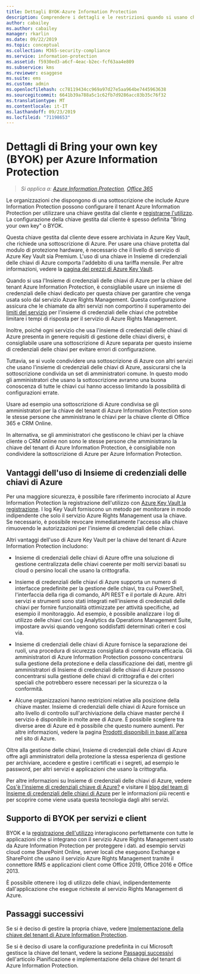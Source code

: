 ```yaml
---
title: Dettagli BYOK-Azure Information Protection
description: Comprendere i dettagli e le restrizioni quando si usano chiavi gestite dal cliente (note come "Bring your own key" o BYOK) con Azure Information Protection.
author: cabailey
ms.author: cabailey
manager: rkarlin
ms.date: 09/22/2019
ms.topic: conceptual
ms.collection: M365-security-compliance
ms.service: information-protection
ms.assetid: f5930ed3-a6cf-4eac-b2ec-fcf63aa4e809
ms.subservice: kms
ms.reviewer: esaggese
ms.suite: ems
ms.custom: admin
ms.openlocfilehash: cc78119434cc969a97d27e5aa964be7445963638
ms.sourcegitcommit: 6641b39a788a5c1c62fb7d9286acc83b35c76f32
ms.translationtype: MT
ms.contentlocale: it-IT
ms.lasthandoff: 09/23/2019
ms.locfileid: "71198653"
---
```

# <a name="bring-your-own-key-byok-details-for-azure-information-protection"></a>Dettagli di Bring your own key (BYOK) per Azure Information Protection

>*Si applica a: [Azure Information Protection](https://azure.microsoft.com/pricing/details/information-protection), [Office 365](https://download.microsoft.com/download/E/C/F/ECF42E71-4EC0-48FF-AA00-577AC14D5B5C/Azure_Information_Protection_licensing_datasheet_EN-US.pdf)*


Le organizzazioni che dispongono di una sottoscrizione che include Azure Information Protection possono configurare il tenant Azure Information Protection per utilizzare una chiave gestita dal cliente e [registrarne l'utilizzo](log-analyze-usage.md). La configurazione della chiave gestita dal cliente è spesso definita "Bring your own key" o BYOK.

Questa chiave gestita dal cliente deve essere archiviata in Azure Key Vault, che richiede una sottoscrizione di Azure. Per usare una chiave protetta dal modulo di protezione hardware, è necessario che il livello di servizio di Azure Key Vault sia Premium. L'uso di una chiave in Insieme di credenziali delle chiavi di Azure comporta l'addebito di una tariffa mensile. Per altre informazioni, vedere la [pagina dei prezzi di Azure Key Vault](https://azure.microsoft.com/pricing/details/key-vault/).

Quando si usa l'Insieme di credenziali delle chiavi di Azure per la chiave del tenant Azure Information Protection, è consigliabile usare un insieme di credenziali delle chiavi dedicato per questa chiave per garantire che venga usata solo dal servizio Azure Rights Management. Questa configurazione assicura che le chiamate da altri servizi non comportino il superamento dei [limiti del servizio](/azure/key-vault/key-vault-service-limits) per l'insieme di credenziali delle chiavi che potrebbe limitare i tempi di risposta per il servizio di Azure Rights Management.  

Inoltre, poiché ogni servizio che usa l'insieme di credenziali delle chiavi di Azure presenta in genere requisiti di gestione delle chiavi diversi, è consigliabile usare una sottoscrizione di Azure separata per questo insieme di credenziali delle chiavi per evitare errori di configurazione. 

Tuttavia, se si vuole condividere una sottoscrizione di Azure con altri servizi che usano l'insieme di credenziali delle chiavi di Azure, assicurarsi che la sottoscrizione condivida un set di amministratori comune. In questo modo gli amministratori che usano la sottoscrizione avranno una buona conoscenza di tutte le chiavi cui hanno accesso limitando la possibilità di configurazioni errate. 

Usare ad esempio una sottoscrizione di Azure condivisa se gli amministratori per la chiave del tenant di Azure Information Protection sono le stesse persone che amministrano le chiavi per la chiave cliente di Office 365 e CRM Online. 

In alternativa, se gli amministratori che gestiscono le chiavi per la chiave cliente o CRM online non sono le stesse persone che amministrano la chiave del tenant di Azure Information Protection, è consigliabile non condividere la sottoscrizione di Azure per Azure Information Protection.

## <a name="benefits-of-using-azure-key-vault"></a>Vantaggi dell'uso di Insieme di credenziali delle chiavi di Azure

Per una maggiore sicurezza, è possibile fare riferimento incrociato al Azure Information Protection la registrazione dell'utilizzo con [Azure Key Vault la registrazione](/azure/key-vault/key-vault-logging). I log Key Vault forniscono un metodo per monitorare in modo indipendente che solo il servizio Azure Rights Management usa la chiave. Se necessario, è possibile revocare immediatamente l'accesso alla chiave rimuovendo le autorizzazioni per l'insieme di credenziali delle chiavi.

Altri vantaggi dell'uso di Azure Key Vault per la chiave del tenant di Azure Information Protection includono:

- Insieme di credenziali delle chiavi di Azure offre una soluzione di gestione centralizzata delle chiavi coerente per molti servizi basati su cloud o persino locali che usano la crittografia.

- Insieme di credenziali delle chiavi di Azure supporta un numero di interfacce predefinite per la gestione delle chiavi, tra cui PowerShell, l'interfaccia della riga di comando, API REST e il portale di Azure. Altri servizi e strumenti sono stati integrati nell'insieme di credenziali delle chiavi per fornire funzionalità ottimizzate per attività specifiche, ad esempio il monitoraggio. Ad esempio, è possibile analizzare i log di utilizzo delle chiavi con Log Analytics da Operations Management Suite, impostare avvisi quando vengono soddisfatti determinati criteri e così via.

- Insieme di credenziali delle chiavi di Azure fornisce la separazione dei ruoli, una procedura di sicurezza consigliata di comprovata efficacia. Gli amministratori di Azure Information Protection possono concentrarsi sulla gestione della protezione e della classificazione dei dati, mentre gli amministratori di Insieme di credenziali delle chiavi di Azure possono concentrarsi sulla gestione delle chiavi di crittografia e dei criteri speciali che potrebbero essere necessari per la sicurezza o la conformità.

- Alcune organizzazioni hanno restrizioni relative alla posizione della chiave master. Insieme di credenziali delle chiavi di Azure fornisce un alto livello di controllo sull'archiviazione della chiave master perché il servizio è disponibile in molte aree di Azure. È possibile scegliere tra diverse aree di Azure ed è possibile che questo numero aumenti. Per altre informazioni, vedere la pagina [Prodotti disponibili in base all'area](https://azure.microsoft.com/regions/services/) nel sito di Azure.

Oltre alla gestione delle chiavi, Insieme di credenziali delle chiavi di Azure offre agli amministratori della protezione la stessa esperienza di gestione per archiviare, accedere e gestire i certificati e i segreti, ad esempio le password, per altri servizi e applicazioni che usano la crittografia. 

Per altre informazioni su Insieme di credenziali delle chiavi di Azure, vedere [Cos'è l'insieme di credenziali chiave di Azure?](/azure/key-vault/key-vault-whatis) e visitare il [blog del team di Insieme di credenziali delle chiavi di Azure](https://blogs.technet.microsoft.com/kv/) per le informazioni più recenti e per scoprire come viene usata questa tecnologia dagli altri servizi.

## <a name="byok-support-for-services-and-clients"></a>Supporto di BYOK per servizi e client

BYOK e la [registrazione dell'utilizzo](log-analyze-usage.md) interagiscono perfettamente con tutte le applicazioni che si integrano con il servizio Azure Rights Management usato da Azure Information Protection per proteggere i dati. ad esempio servizi cloud come SharePoint Online, server locali che eseguono Exchange e SharePoint che usano il servizio Azure Rights Management tramite il connettore RMS e applicazioni client come Office 2019, Office 2016 e Office 2013. 

È possibile ottenere i log di utilizzo delle chiavi, indipendentemente dall'applicazione che esegue richieste al servizio Rights Management di Azure.

## <a name="next-steps"></a>Passaggi successivi

Se si è deciso di gestire la propria chiave, vedere [Implementazione della chiave del tenant di Azure Information Protection](plan-implement-tenant-key.md#implementing-byok-for-your-azure-information-protection-tenant-key).

Se si è deciso di usare la configurazione predefinita in cui Microsoft gestisce la chiave del tenant, vedere la sezione [Passaggi successivi](plan-implement-tenant-key.md#next-steps) dell'articolo Pianificazione e implementazione della chiave del tenant di Azure Information Protection.

